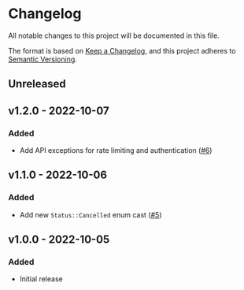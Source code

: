 # Changelog

All notable changes to this project will be documented in this file.

The format is based on [Keep a Changelog](https://keepachangelog.com), and this project adheres to [Semantic Versioning](https://semver.org).

## Unreleased

## v1.2.0 - 2022-10-07

### Added
- Add API exceptions for rate limiting and authentication ([#6](https://github.com/parceltrap/parceltrap/pull/6))

## v1.1.0 - 2022-10-06

### Added
- Add new `Status::Cancelled` enum cast ([#5](https://github.com/parceltrap/parceltrap/pull/5))

## v1.0.0 - 2022-10-05

### Added
- Initial release
